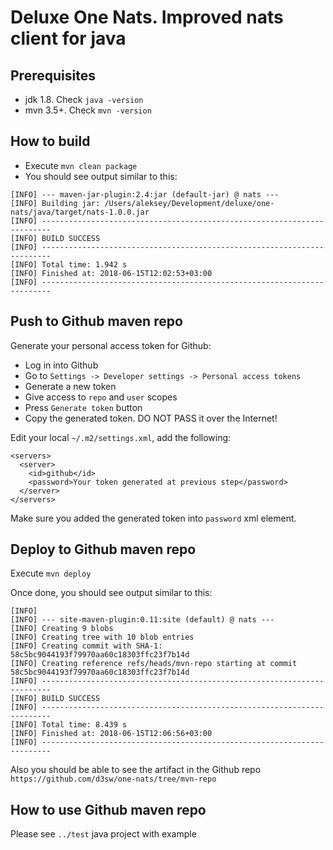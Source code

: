 # Deluxe One Nats. Improved nats client for java

## Prerequisites
* jdk 1.8. Check `java -version`
* mvn 3.5+. Check `mvn -version`

## How to build
* Execute `mvn clean package`
* You should see output similar to this:
```
[INFO] --- maven-jar-plugin:2.4:jar (default-jar) @ nats ---
[INFO] Building jar: /Users/aleksey/Development/deluxe/one-nats/java/target/nats-1.0.0.jar
[INFO] ------------------------------------------------------------------------
[INFO] BUILD SUCCESS
[INFO] ------------------------------------------------------------------------
[INFO] Total time: 1.942 s
[INFO] Finished at: 2018-06-15T12:02:53+03:00
[INFO] ------------------------------------------------------------------------
```

## Push to Github maven repo

Generate your personal access token for Github:
* Log in into Github
* Go to `Settings -> Developer settings -> Personal access tokens`
* Generate a new token
* Give access to `repo` and `user` scopes
* Press `Generate token` button 
* Copy the generated token. DO NOT PASS it over the Internet!

Edit your local `~/.m2/settings.xml`, add the following: 
 
```
<servers>
  <server>
    <id>github</id>
    <password>Your token generated at previous step</password>
  </server>
</servers>
```

Make sure you added the generated token into `password` xml element.

## Deploy to Github maven repo
Execute `mvn deploy`

Once done, you should see output similar to this:
```
[INFO]
[INFO] --- site-maven-plugin:0.11:site (default) @ nats ---
[INFO] Creating 9 blobs
[INFO] Creating tree with 10 blob entries
[INFO] Creating commit with SHA-1: 58c5bc9044193f79970aa60c18303ffc23f7b14d
[INFO] Creating reference refs/heads/mvn-repo starting at commit 58c5bc9044193f79970aa60c18303ffc23f7b14d
[INFO] ------------------------------------------------------------------------
[INFO] BUILD SUCCESS
[INFO] ------------------------------------------------------------------------
[INFO] Total time: 8.439 s
[INFO] Finished at: 2018-06-15T12:06:56+03:00
[INFO] ------------------------------------------------------------------------
```

Also you should be able to see the artifact in the Github repo `https://github.com/d3sw/one-nats/tree/mvn-repo`

## How to use Github maven repo
Please see `../test` java project with example 